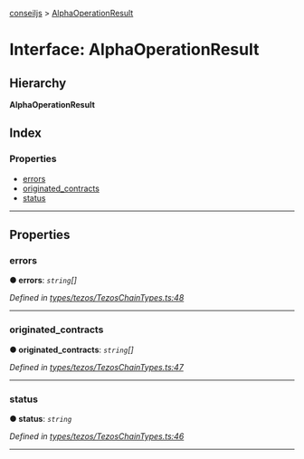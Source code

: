 [conseiljs](../README.md) > [AlphaOperationResult](../interfaces/alphaoperationresult.md)

# Interface: AlphaOperationResult

## Hierarchy

**AlphaOperationResult**

## Index

### Properties

* [errors](alphaoperationresult.md#errors)
* [originated_contracts](alphaoperationresult.md#originated_contracts)
* [status](alphaoperationresult.md#status)

---

## Properties

<a id="errors"></a>

###  errors

**● errors**: *`string`[]*

*Defined in [types/tezos/TezosChainTypes.ts:48](https://github.com/Cryptonomic/ConseilJS/blob/9065a8e/src/types/tezos/TezosChainTypes.ts#L48)*

___
<a id="originated_contracts"></a>

###  originated_contracts

**● originated_contracts**: *`string`[]*

*Defined in [types/tezos/TezosChainTypes.ts:47](https://github.com/Cryptonomic/ConseilJS/blob/9065a8e/src/types/tezos/TezosChainTypes.ts#L47)*

___
<a id="status"></a>

###  status

**● status**: *`string`*

*Defined in [types/tezos/TezosChainTypes.ts:46](https://github.com/Cryptonomic/ConseilJS/blob/9065a8e/src/types/tezos/TezosChainTypes.ts#L46)*

___

